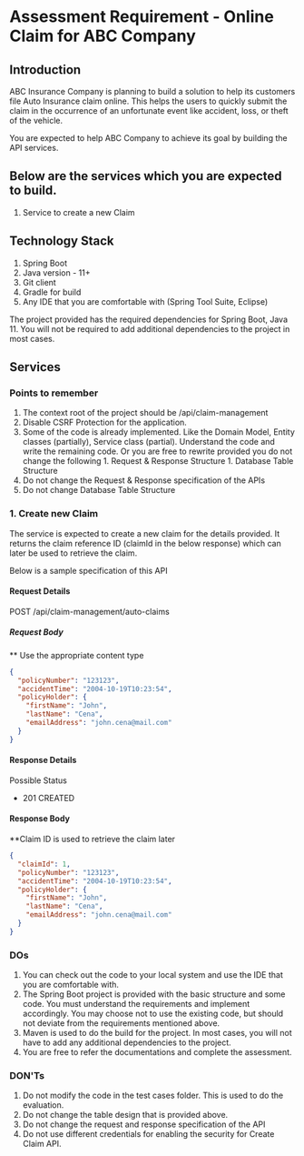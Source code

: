 # Assessment Requirement - Online Claim for ABC Company

## Introduction

ABC Insurance Company is planning to build a solution to help its customers file Auto Insurance claim online.
This helps the users to quickly submit the claim in the occurrence of an unfortunate event like accident, loss, or theft of the vehicle.

You are expected to help ABC Company to achieve its goal by building the API services.

## Below are the services which you are expected to build.

1. Service to create a new Claim

## Technology Stack

1. Spring Boot
1. Java version - 11+
1. Git client
1. Gradle for build
1. Any IDE that you are comfortable with (Spring Tool Suite, Eclipse)

The project provided has the required dependencies for Spring Boot, Java 11. You will not be required to add additional dependencies to the project in most cases.

## Services

### Points to remember

1. The context root of the project should be /api/claim-management
1. Disable CSRF Protection for the application.
1. Some of the code is already implemented. Like the Domain Model, Entity classes (partially), Service class (partial).
   Understand the code and write the remaining code. Or you are free to rewrite provided you do not change the following 1. Request & Response Structure 1. Database Table Structure
1. Do not change the Request & Response specification of the APIs
1. Do not change Database Table Structure

### 1. Create new Claim

The service is expected to create a new claim for the details provided. It returns the claim reference ID (claimId in the below response) which can later be used to retrieve the claim.

Below is a sample specification of this API

#### Request Details

POST /api/claim-management/auto-claims

##### Request Body

\*\* Use the appropriate content type

```json
{
  "policyNumber": "123123",
  "accidentTime": "2004-10-19T10:23:54",
  "policyHolder": {
    "firstName": "John",
    "lastName": "Cena",
    "emailAddress": "john.cena@mail.com"
  }
}
```

#### Response Details

Possible Status

- 201 CREATED

#### Response Body

\*\*Claim ID is used to retrieve the claim later

```json
{
  "claimId": 1,
  "policyNumber": "123123",
  "accidentTime": "2004-10-19T10:23:54",
  "policyHolder": {
    "firstName": "John",
    "lastName": "Cena",
    "emailAddress": "john.cena@mail.com"
  }
}
```

### DOs

1. You can check out the code to your local system and use the IDE that you are comfortable with.
2. The Spring Boot project is provided with the basic structure and some code. You must understand the requirements and implement accordingly. You may choose not to use the existing code, but should not deviate from the requirements mentioned above.
3. Maven is used to do the build for the project. In most cases, you will not have to add any additional dependencies to the project.
4. You are free to refer the documentations and complete the assessment.

### DON'Ts

1. Do not modify the code in the test cases folder. This is used to do the evaluation.
2. Do not change the table design that is provided above.
3. Do not change the request and response specification of the API
4. Do not use different credentials for enabling the security for Create Claim API.
